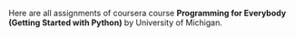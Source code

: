 Here are all assignments of coursera course **Programming for Everybody (Getting Started with Python)** by University of Michigan.
